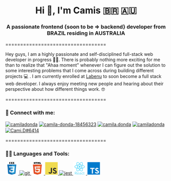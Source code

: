 













<h1 align="center">Hi 👋, I'm Camis  🇧🇷 🇦🇺 </h1> 
<h3 align="center">A passionate frontend {soon to be => backend} developer from BRAZIL residing in AUSTRALIA</h3>
==================================

Hey guys, I am a highly passionate and self-disciplined full-stack web developer in progress 👩‍🎓. There is probably nothing more exciting for me than to realize that "Ahaa moment" whenever I can figure out the solution to some interesting problems that I come across during building different projects 💻 . I am currently enrolled at [Labenu](http://www.labenu.com.br) to soon become a full stack web developer. I always enjoy meeting new people and hearing about their perspective about how different things work. 🤓

==================================

<h3 align="left">📱 Connect with me:</h3>
<p align="left">
<a href="https://codepen.io/camiladonda" target="blank"><img align="center" src="https://raw.githubusercontent.com/rahuldkjain/github-profile-readme-generator/master/src/images/icons/Social/codepen.svg" alt="camiladonda" height="30" width="40" /></a>
<a href="https://linkedin.com/in/camila-donda-18456323" target="blank"><img align="center" src="https://raw.githubusercontent.com/rahuldkjain/github-profile-readme-generator/master/src/images/icons/Social/linked-in-alt.svg" alt="camila-donda-18456323" height="30" width="40" /></a>
<a href="https://instagram.com/camila.donda" target="blank"><img align="center" src="https://raw.githubusercontent.com/rahuldkjain/github-profile-readme-generator/master/src/images/icons/Social/instagram.svg" alt="camila.donda" height="30" width="40" /></a>
<a href="https://www.hackerrank.com/camiladonda" target="blank"><img align="center" src="https://raw.githubusercontent.com/rahuldkjain/github-profile-readme-generator/master/src/images/icons/Social/hackerrank.svg" alt="camiladonda" height="30" width="40" /></a>
<a href="https://discord.gg/Cami.D#6414" target="blank"><img align="center" src="https://raw.githubusercontent.com/rahuldkjain/github-profile-readme-generator/master/src/images/icons/Social/discord.svg" alt="Cami.D#6414" height="30" width="40" /></a>
</p>
================================== </br>

<h3 align="left">👩‍💻 Languages and Tools:</h3>
<p align="left"> <a href="https://www.w3schools.com/css/" target="_blank" rel="noreferrer"> <img src="https://raw.githubusercontent.com/devicons/devicon/master/icons/css3/css3-original-wordmark.svg" alt="css3" width="40" height="40"/> </a> <a href="https://git-scm.com/" target="_blank" rel="noreferrer"> <img src="https://www.vectorlogo.zone/logos/git-scm/git-scm-icon.svg" alt="git" width="40" height="40"/> </a> <a href="https://www.w3.org/html/" target="_blank" rel="noreferrer"> <img src="https://raw.githubusercontent.com/devicons/devicon/master/icons/html5/html5-original-wordmark.svg" alt="html5" width="40" height="40"/> </a> <a href="https://developer.mozilla.org/en-US/docs/Web/JavaScript" target="_blank" rel="noreferrer"> <img src="https://raw.githubusercontent.com/devicons/devicon/master/icons/javascript/javascript-original.svg" alt="javascript" width="40" height="40"/> </a> <a href="https://jestjs.io" target="_blank" rel="noreferrer"> <img src="https://www.vectorlogo.zone/logos/jestjsio/jestjsio-icon.svg" alt="jest" width="40" height="40"/> </a> <a href="https://reactjs.org/" target="_blank" rel="noreferrer"> <img src="https://raw.githubusercontent.com/devicons/devicon/master/icons/react/react-original-wordmark.svg" alt="react" width="40" height="40"/> </a> <a href="https://www.typescriptlang.org/" target="_blank" rel="noreferrer"> <img src="https://raw.githubusercontent.com/devicons/devicon/master/icons/typescript/typescript-original.svg" alt="typescript" width="40" height="40"/> </a> </p>

<!--
**CamilaDonda/CamilaDonda** is a ✨ _special_ ✨ repository because its `README.md` (this file) appears on your GitHub profile.

Here are some ideas to get you started:

- 🔭 I’m currently working on ...
- 🌱 I’m currently learning ...
- 👯 I’m looking to collaborate on ...
- 🤔 I’m looking for help with ...
- 💬 Ask me about ...
- 📫 How to reach me: ...
- 😄 Pronouns: ...
- ⚡ Fun fact: ...
-->
